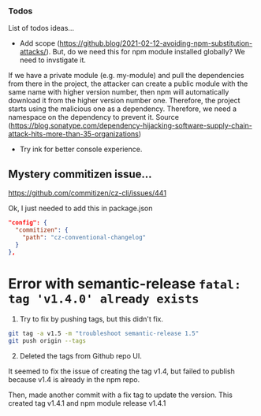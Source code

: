 ### Todos

List of todos ideas...

- Add scope (https://github.blog/2021-02-12-avoiding-npm-substitution-attacks/). But, do we need this for npm module installed globally? We need to invstigate it.

If we have a private module (e.g. my-module) and pull the dependencies from there in the project, the attacker can create a public module with the same name with higher version number, then npm will automatically download it from the higher version number one. Therefore, the project starts using the malicious one as a dependency. Therefore, we need a namespace on the dependency to prevent it. Source (https://blog.sonatype.com/dependency-hijacking-software-supply-chain-attack-hits-more-than-35-organizations)

- Try ink for better console experience.

## Mystery commitizen issue...

https://github.com/commitizen/cz-cli/issues/441

Ok, I just needed to add this in package.json

```json
"config": {
  "commitizen": {
    "path": "cz-conventional-changelog"
  }
},
```

# Error with semantic-release `fatal: tag 'v1.4.0' already exists`

1. Try to fix by pushing tags, but this didn't fix.

```bash
git tag -a v1.5 -m "troubleshoot semantic-release 1.5"
git push origin --tags
```

2. Deleted the tags from Github repo UI.

It seemed to fix the issue of creating the tag v1.4, but failed to publish because v1.4 is already in the npm repo.

Then, made another commit with a fix tag to update the version. This created tag v1.4.1 and npm module release v1.4.1
